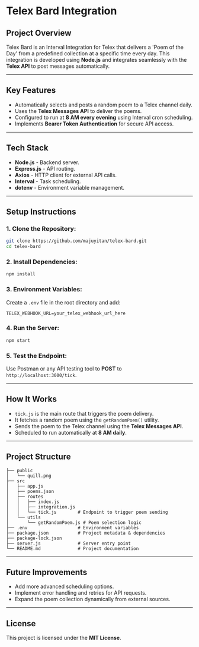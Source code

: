 # Telex Bard Integration

## **Project Overview**
Telex Bard is an Interval Integration for Telex that delivers a 'Poem of the Day' from a predefined collection at a specific time every day. This integration is developed using **Node.js** and integrates seamlessly with the **Telex API** to post messages automatically.

---

## **Key Features**
- Automatically selects and posts a random poem to a Telex channel daily.
- Uses the **Telex Messages API** to deliver the poems.
- Configured to run at **8 AM every evening** using Interval cron scheduling.
- Implements **Bearer Token Authentication** for secure API access.

---

## **Tech Stack**
- **Node.js** - Backend server.
- **Express.js** - API routing.
- **Axios** - HTTP client for external API calls.
- **Interval** - Task scheduling.
- **dotenv** - Environment variable management.

---

##  **Setup Instructions**

### 1. **Clone the Repository:**
```sh
git clone https://github.com/majuyitan/telex-bard.git
cd telex-bard
```

### 2. **Install Dependencies:**
```sh
npm install
```

### 3. **Environment Variables:**
Create a `.env` file in the root directory and add:
```plaintext
TELEX_WEBHOOK_URL=your_telex_webhook_url_here
```

### 4. **Run the Server:**
```sh
npm start
```

### 5. **Test the Endpoint:**
Use Postman or any API testing tool to **POST** to `http://localhost:3000/tick`.

---

## **How It Works**
- `tick.js` is the main route that triggers the poem delivery.
- It fetches a random poem using the `getRandomPoem()` utility.
- Sends the poem to the Telex channel using the **Telex Messages API**.
- Scheduled to run automatically at **8 AM daily**.

---

## **Project Structure**
```
├── public
│   └── quill.png
├── src
│   ├── app.js
│   ├── poems.json
│   ├── routes
│   │   ├── index.js
│   │   ├── integration.js
│   │   └── tick.js        # Endpoint to trigger poem sending
│   └── utils
│       └── getRandomPoem.js # Poem selection logic
├── .env                   # Environment variables
├── package.json           # Project metadata & dependencies
├── package-lock.json
├── server.js              # Server entry point
└── README.md              # Project documentation
```

---

## **Future Improvements**
- Add more advanced scheduling options.
- Implement error handling and retries for API requests.
- Expand the poem collection dynamically from external sources.

---

## **License**
This project is licensed under the **MIT License**.
